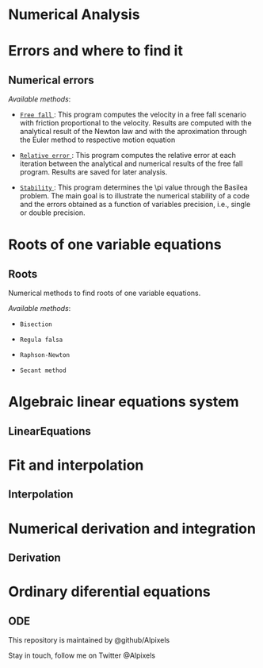 Numerical Analysis
=======



# Errors and where to find it  #

Numerical errors
-----------
_Available methods_:

* [ `Free fall` ](https://github.com/Soft-Condensed-Matter/NumericalAnalisys/tree/main/Errors):
   This program computes the velocity in a free fall scenario with friction proportional 
   to the velocity. Results are computed with the analytical result of the Newton law and 
   with the aproximation through the Euler method to respective motion equation

* [ `Relative error` ](https://github.com/Soft-Condensed-Matter/NumericalAnalisys/tree/main/Errors):
   This program computes the relative error at each iteration between the analytical and 
   numerical results of the free fall program. Results are saved for later analysis.


* [ `Stability` ](https://github.com/Soft-Condensed-Matter/NumericalAnalisys/tree/main/Errors):
   This program determines the \pi value through the Basilea problem. The main goal is 
   to illustrate the numerical stability of a code and the errors obtained as a function 
   of variables precision, i.e., single or double precision. 


# Roots of one variable equations  #

Roots
-----------


Numerical methods to find roots of one variable equations.

_Available methods_:

* `Bisection`

* `Regula falsa`

* `Raphson-Newton`

* `Secant method`




# Algebraic linear equations system  #

LinearEquations
-----------




# Fit and interpolation  #

Interpolation
-----------



# Numerical derivation and integration  #

Derivation
-----------




# Ordinary diferential equations  #

ODE
-----------




This repository is maintained by @github/Alpixels


Stay in touch, follow me on Twitter @Alpixels
